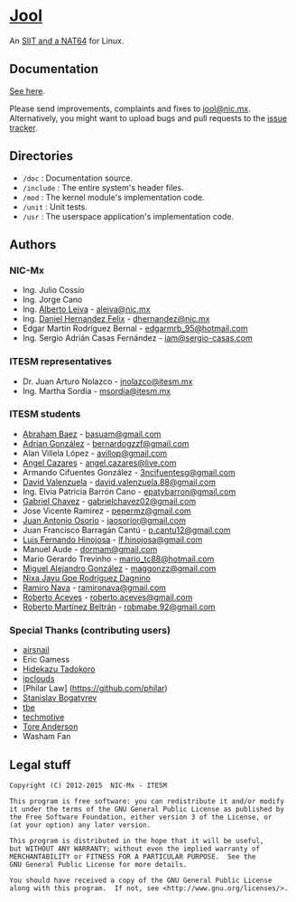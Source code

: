 # [Jool](https://www.jool.mx)

An [SIIT and a NAT64](https://www.jool.mx/intro-nat64.html) for Linux.

## Documentation

[See here](https://jool.mx/doc-index.html).

Please send improvements, complaints and fixes to jool@nic.mx.
Alternatively, you might want to upload bugs and pull requests to the [issue tracker](https://github.com/NICMx/NAT64/issues).

## Directories

* `/doc` : Documentation source.
* `/include` : The entire system's header files.
* `/mod` : The kernel module's implementation code.
* `/unit` : Unit tests.
* `/usr` : The userspace application's implementation code.

## Authors

### NIC-Mx

* Ing. Julio Cossío
* Ing. Jorge Cano
* Ing. [Alberto Leiva](https://github.com/ydahhrk) - aleiva@nic.mx
* Ing. [Daniel Hernandez Felix](https://github.com/dhfelix) - dhernandez@nic.mx
* Edgar Martín Rodríguez Bernal - edgarmrb_95@hotmail.com
* Ing. Sergio Adrián Casas Fernández - iam@sergio-casas.com

### ITESM representatives

* Dr. Juan Arturo Nolazco - jnolazco@itesm.mx
* Ing. Martha Sordia - msordia@itesm.mx

### ITESM students

* [Abraham Baez](https://github.com/basuam) - basuam@gmail.com
* [Adrian González](https://github.com/Adrian2112) - bernardogzzf@gmail.com
* Alan Villela López - avillop@gmail.com
* [Angel Cazares](https://github.com/legionAngel) - angel.cazares@live.com
* Armando Cifuentes González - 3ncifuentesg@gmail.com
* [David Valenzuela](https://github.com/davidvrdz) - david.valenzuela.88@gmail.com
* Ing. Elvia Patricia Barrón Cano - epatybarron@gmail.com
* [Gabriel Chavez](https://github.com/chavezgu) - gabrielchavez02@gmail.com
* Jose Vicente Ramirez - pepermz@gmail.com
* [Juan Antonio Osorio](https://github.com/JAORMX) - jaosorior@gmail.com
* Juan Francisco Barragán Cantú - p.cantu12@gmail.com
* [Luis Fernando Hinojosa](https://github.com/luion) - lf.hinojosa@gmail.com
* Manuel Aude - dormam@gmail.com
* Mario Gerardo Trevinho - mario_tc88@hotmail.com
* [Miguel Alejandro González](https://github.com/magg) - maggonzz@gmail.com
* [Nixa Jayu Gpe Rodríguez Dagnino](https://github.com/NixaDagnino)
* [Ramiro Nava](https://github.com/ramironava) - ramironava@gmail.com
* [Roberto Aceves](https://github.com/robertoaceves) - roberto.aceves@gmail.com
* [Roberto Martínez Beltrán](https://github.com/ryuzak) - robmabe.92@gmail.com

### Special Thanks (contributing users)

* [airsnail](https://github.com/airsnail)
* Eric Gamess
* [Hidekazu Tadokoro](https://github.com/tadokoro)
* [ipclouds](https://github.com/ipclouds)
* [Philar Law] (https://github.com/philar)
* [Stanislav Bogatyrev](https://github.com/realloc)
* [tbe](https://github.com/tbe)
* [techmotive](https://github.com/techmotive)
* [Tore Anderson](https://github.com/toreanderson)
* Washam Fan

## Legal stuff

	Copyright (C) 2012-2015  NIC-Mx - ITESM

	This program is free software: you can redistribute it and/or modify
	it under the terms of the GNU General Public License as published by
	the Free Software Foundation, either version 3 of the License, or
	(at your option) any later version.

	This program is distributed in the hope that it will be useful,
	but WITHOUT ANY WARRANTY; without even the implied warranty of
	MERCHANTABILITY or FITNESS FOR A PARTICULAR PURPOSE.  See the
	GNU General Public License for more details.

	You should have received a copy of the GNU General Public License
	along with this program.  If not, see <http://www.gnu.org/licenses/>.

